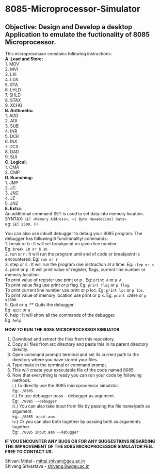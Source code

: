 # 8085-Microprocessor-Simulator

## Objective: Design and Develop a desktop Application to emulate the fuctionality of 8085 Microprocessor.  

This microprocessor constains following instructions:<br/>
**A. Load and Store:**<br />
    1. MOV<br/>
    2. MVI<br/>
    3. LXI<br/>
    4. LDA<br/>
    5. STA<br/>
    6. LHLD<br/>
    7. SHLD<br/>
    8. STAX<br/>
    9. XCHG<br/>
**B. Arithmetic:**<br/>
    1. ADD<br/>
    2. ADI<br/>
    3. SUB<br/>
    4. INR<br/>
    5. DCR<br/>
    6. INX<br/>
    7. DCX<br/>
    8. DAD<br/>
    9. SUI<br/>
**C. Logical:**<br/>
    1. CMA<br/>
    2. CMP<br/>
**D. Branching:**<br/>
    1. JMP<br/>
    2. JC<br/>
    3. JNC<br/>
    4. JZ<br/>
    5. JNZ<br />
**E. Extra**:<br/>
	  An additional command SET is used to set data into memory location.<br/>
  	SYNTAX:	`SET <Memory Address>, <2 Byte Hexadecimal Data>`<br/>
		  eg: `SET 2500, FF`

You can also use inbuilt debugger to debug your 8085 program. The debugger has following 6 functionality/ commands:<br/>
      1. break or b <line number>: It will set breakpoint on given line number.<br/>
        Eg: `break 10 or b 10`<br/>
      2. run or r : It will run the program until end of code or breakpoint is encountered.
        Eg: `run or r`<br/>
      3. step or s : It will run the program one instruction at a time.
        Eg: `step or s`<br/>
      4. print or p : It will print value of register, flags, current line number or memory location.<br/> 
        To print value of register use print or p <Register>. Eg: `print A` or `p A`.<br/>
        To print value flag use print or p flag. Eg: `print flag` or `p flag`.<br/>
        To print current line number use print or p loc. Eg: `print loc` or `p loc`.<br/>
        To print value of memory location use print or p x<memory address>. Eg: `print x2000` or `p x2000.`<br/>
      5. Quit or q :** Quits the debugger.<br/>
        Eg: `quit` or `q`<br/>
      6. help : It will show all the commands of the debugger.<br/>
        Eg: `help`<br/>

**HOW TO RUN THE 8085 MICROPROCESSOR SIMUATOR**<br/>
  1. Download and extract the files from this repository.<br/>
  2. Copy all files from src directory and paste this in its parent directory directly.<br/>
  3. Open command prompt/ terminal and set its current path to the directory where you have stored your files.<br/>
  4. Type make in the terminal or command prompt.<br/>
  5. This will create your executable file of the code named 8085.<br/>
  6. Now that everything is ready you can run your code by following methods:<br/>
      i.)	To directly use the 8085 microprocessor simulator.<br/>
	        Eg: `./8085`<br/>
      ii.)	To use debugger pass --debugger as argument.<br/>
	        Eg: `./8085 --debugger`<br/>
      iii.)	You can also take input from file by passing the file name/path as argument.<br/>
	        Eg: `./8085 input.asm`<br/>
      iv.)	Or you can also both together by passing both as arguments together.<br/>
	        Eg: `./8085 input.asm --debugger`<br/>

**IF YOU ENCOUNTER ANY BUGS OR FOR ANY SUGGESTIONS REGARDING THE IMPROVEMENT OF THE 8085 MICROPROCESSOR SIMULATOR FEEL FREE TO CONTACT US:**

Shivani Mittal		  -	mittal.shivani@geu.ac.in<br/>
Shivang Srivastava	-	shivang.8@geu.ac.in<br/>
